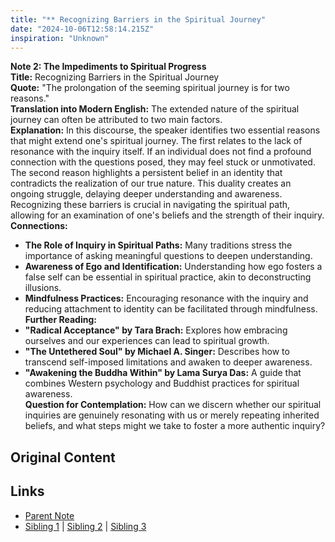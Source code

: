 ```yaml
---
title: "** Recognizing Barriers in the Spiritual Journey"
date: "2024-10-06T12:58:14.215Z"
inspiration: "Unknown"
---
```


  

**Note 2: The Impediments to Spiritual Progress**  
**Title:** Recognizing Barriers in the Spiritual Journey  
**Quote:** "The prolongation of the seeming spiritual journey is for two reasons."  
**Translation into Modern English:** The extended nature of the spiritual journey can often be attributed to two main factors.  
**Explanation:** In this discourse, the speaker identifies two essential reasons that might extend one's spiritual journey. The first relates to the lack of resonance with the inquiry itself. If an individual does not find a profound connection with the questions posed, they may feel stuck or unmotivated. The second reason highlights a persistent belief in an identity that contradicts the realization of our true nature. This duality creates an ongoing struggle, delaying deeper understanding and awareness. Recognizing these barriers is crucial in navigating the spiritual path, allowing for an examination of one's beliefs and the strength of their inquiry.  
**Connections:**  
- **The Role of Inquiry in Spiritual Paths:** Many traditions stress the importance of asking meaningful questions to deepen understanding.  
- **Awareness of Ego and Identification:** Understanding how ego fosters a false self can be essential in spiritual practice, akin to deconstructing illusions.  
- **Mindfulness Practices:** Encouraging resonance with the inquiry and reducing attachment to identity can be facilitated through mindfulness.  
**Further Reading:**  
- **"Radical Acceptance" by Tara Brach:** Explores how embracing ourselves and our experiences can lead to spiritual growth.  
- **"The Untethered Soul" by Michael A. Singer:** Describes how to transcend self-imposed limitations and awaken to deeper awareness.  
- **"Awakening the Buddha Within" by Lama Surya Das:** A guide that combines Western psychology and Buddhist practices for spiritual awareness.  
**Question for Contemplation:** How can we discern whether our spiritual inquiries are genuinely resonating with us or merely repeating inherited beliefs, and what steps might we take to foster a more authentic inquiry?  


## Original Content



## Links

- [Parent Note](/parent-note.md)
- [Sibling 1](/zettel1.md) | [Sibling 2](/zettel2.md) | [Sibling 3](/zettel3.md)
